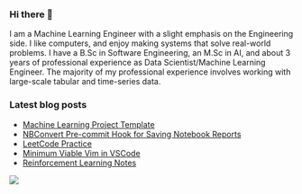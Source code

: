 ### Hi there 👋

I am a Machine Learning Engineer with a slight emphasis on the Engineering side. I like computers, and enjoy making systems that solve real-world problems. I have a B.Sc in Software Engineering, an M.Sc in AI, and about 3 years of professional experience as Data Scientist/Machine Learning Engineer. The majority of my professional experience involves working with large-scale tabular and time-series data.

<!--
**arashabzd/arashabzd** is a ✨ _special_ ✨ repository because its `README.md` (this file) appears on your GitHub profile.

Here are some ideas to get you started:

- 🔭 I’m currently working on ...
- 🌱 I’m currently learning ...
- 👯 I’m looking to collaborate on ...
- 🤔 I’m looking for help with ...
- 💬 Ask me about ...
- 📫 How to reach me: ...
- 😄 Pronouns: ...
- ⚡ Fun fact: ...
-->

### Latest blog posts
<!-- BLOG-POST-LIST:START -->
- [Machine Learning Project Template](https://arashabzd.github.io/posts/mlproject-template/)
- [NBConvert Pre-commit Hook for Saving Notebook Reports](https://arashabzd.github.io/posts/nbconvert-pre-commit/)
- [LeetCode Practice](https://arashabzd.github.io/posts/leetcode-practice/)
- [Minimum Viable Vim in VSCode](https://arashabzd.github.io/posts/mvvim/)
- [Reinforcement Learning Notes](https://arashabzd.github.io/posts/RL/)
<!-- BLOG-POST-LIST:END -->

![](https://komarev.com/ghpvc/?username=arashabzd)
